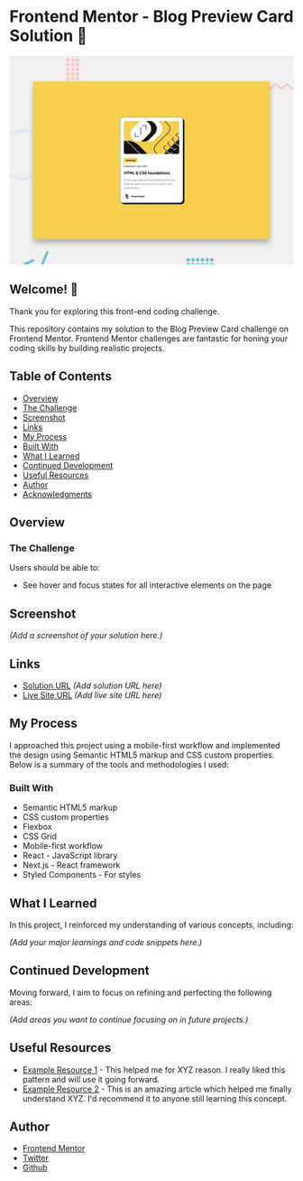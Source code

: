 # Frontend Mentor - Blog Preview Card Solution 🚀

![Design preview for the Blog preview card coding challenge](./design/desktop-preview.jpg)

## Welcome! 👋

Thank you for exploring this front-end coding challenge.

This repository contains my solution to the Blog Preview Card challenge on Frontend Mentor. Frontend Mentor challenges are fantastic for honing your coding skills by building realistic projects.

## Table of Contents
- [Overview](#overview)
- [The Challenge](#the-challenge)
- [Screenshot](#screenshot)
- [Links](#links)
- [My Process](#my-process)
- [Built With](#built-with)
- [What I Learned](#what-i-learned)
- [Continued Development](#continued-development)
- [Useful Resources](#useful-resources)
- [Author](#author)
- [Acknowledgments](#acknowledgments)

## Overview
### The Challenge
Users should be able to:

- See hover and focus states for all interactive elements on the page

## Screenshot
*(Add a screenshot of your solution here.)*

## Links
- [Solution URL](#) *(Add solution URL here)*
- [Live Site URL](#) *(Add live site URL here)*

## My Process
I approached this project using a mobile-first workflow and implemented the design using Semantic HTML5 markup and CSS custom properties. Below is a summary of the tools and methodologies I used:

### Built With
- Semantic HTML5 markup
- CSS custom properties
- Flexbox
- CSS Grid
- Mobile-first workflow
- React - JavaScript library
- Next.js - React framework
- Styled Components - For styles

## What I Learned
In this project, I reinforced my understanding of various concepts, including:

*(Add your major learnings and code snippets here.)*

## Continued Development
Moving forward, I aim to focus on refining and perfecting the following areas:

*(Add areas you want to continue focusing on in future projects.)*

## Useful Resources
- [Example Resource 1](#) - This helped me for XYZ reason. I really liked this pattern and will use it going forward.
- [Example Resource 2](#) - This is an amazing article which helped me finally understand XYZ. I'd recommend it to anyone still learning this concept.

## Author
- [Frontend Mentor](https://www.frontendmentor.io/profile/jaimedargallo)
- [Twitter](https://twitter.com/JaimeDargallo) 
- [Github](https://github.com/jaimedargallo)

